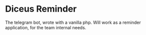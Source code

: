 # Diceus Reminder

The telegram bot, wrote with a vanilla php. Will work as a reminder application, for the team internal needs.